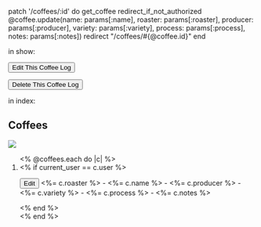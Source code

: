 patch '/coffees/:id' do
        get_coffee
        redirect_if_not_authorized
        @coffee.update(name: params[:name], roaster: params[:roaster], producer: params[:producer], variety: params[:variety], process: params[:process], notes: params[:notes])
        redirect "/coffees/#{@coffee.id}"
end

in show:
<div class="show_buttons">
    <div>
        <p><a href="/coffees/<%= @coffee.id %>/edit"><button class="button">Edit This Coffee Log</button></a></p>
        <form action="/coffees/<%= @coffee.id %>" method="post">
            <p><input type="hidden" name="_method" value="delete"/>
            <input class="button" type="submit" value="Delete This Coffee Log"/></p>
        </form>
    </div>
</div>

in index:
<h2>Coffees</h2>

<img id="index_image" src="https://cdn.shopify.com/s/files/1/0187/0338/files/Screen_Shot_2020-06-29_at_8.24.58_AM.png?v=1593437153" />

<ol>
    <% @coffees.each do |c| %>
    <li>
        <% if current_user == c.user %>
                <p><a href="/coffees/<%= c.id %>/edit"><button class="button">Edit</button></a>  <%= c.roaster %> - <%= c.name %> - <%= c.producer %> - <%= c.variety %> - <%= c.process %> - <%= c.notes %></p>
        <% end %>
    </li>    
    <% end %>
    <br>
</ol>